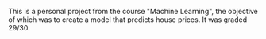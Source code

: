 This is a personal project from the course "Machine Learning", the objective of which was to create a model that predicts house prices. It was graded 29/30. 
